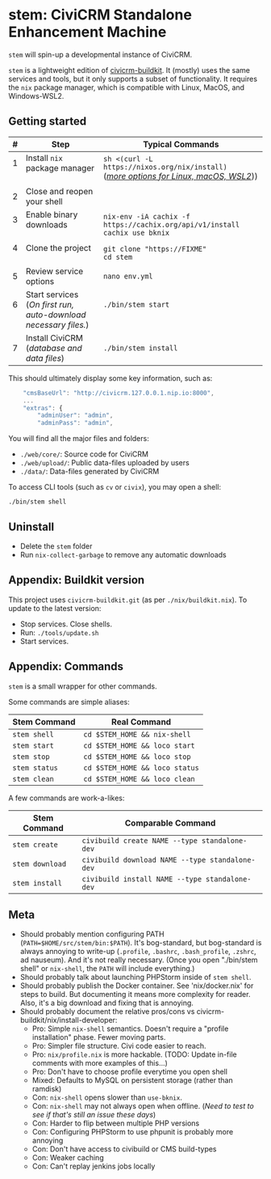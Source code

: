 # stem: CiviCRM Standalone Enhancement Machine

`stem` will spin-up a developmental instance of CiviCRM.

`stem` is a lightweight edition of [civicrm-buildkit](https://github.com/civicrm/civicrm-buildkit/). It (mostly) uses the same services and tools, but it only supports a subset of functionality.
It requires the `nix` package manager, which is compatible with Linux, MacOS, and Windows-WSL2.

## Getting started

| # | Step | Typical Commands |
| -- | -- | -- |
| 1<br/><br/> | Install `nix` package manager<br/><br/> | `sh <(curl -L https://nixos.org/nix/install)`<br/> (*[more options for Linux, macOS, WSL2](https://nixos.org/download)*)) |
| 2 | Close and reopen your shell | |
| 3<br/><br/> | Enable binary downloads <br/><br/> | `nix-env -iA cachix -f https://cachix.org/api/v1/install` <br/> `cachix use bknix` |
| 4<br/><br/>   | Clone the project <br/><br/> | `git clone "https://FIXME"` <br/> `cd stem` |
| 5 | Review service options | `nano env.yml` |
| 6<br/><br/> | Start services<br/> (*On first run, auto-download necessary files.*) | `./bin/stem start` <br/><br/> |
| 7 | Install CiviCRM (*database and data files*) | `./bin/stem install` |

This should ultimately display some key information, such as:

```javascript
    "cmsBaseUrl": "http://civicrm.127.0.0.1.nip.io:8000",
    ...
    "extras": {
        "adminUser": "admin",
        "adminPass": "admin",
```

You will find all the major files and folders:

* `./web/core/`: Source code for CiviCRM
* `./web/upload/`: Public data-files uploaded by users
* `./data/`: Data-files generated by CiviCRM

To access CLI tools (such as `cv` or `civix`), you may open a shell:

```
./bin/stem shell
```

## Uninstall

* Delete the `stem` folder
* Run `nix-collect-garbage` to remove any automatic downloads

## Appendix: Buildkit version

This project uses `civicrm-buildkit.git` (as per `./nix/buildkit.nix`). To update to the latest version:

* Stop services. Close shells.
* Run: `./tools/update.sh`
* Start services.

## Appendix: Commands

`stem` is a small wrapper for other commands.

Some commands are simple aliases:

| Stem Command    | Real Command   |
| --              | --             |
| `stem shell`    | `cd $STEM_HOME && nix-shell`    |
| `stem start`    | `cd $STEM_HOME && loco start`   |
| `stem stop`     | `cd $STEM_HOME && loco stop`    |
| `stem status`   | `cd $STEM_HOME && loco status`  |
| `stem clean`    | `cd $STEM_HOME && loco clean`   |

A few commands are work-a-likes:

| Stem Command     | Comparable Command   |
| --               | --             |
| `stem create`    | `civibuild create NAME --type standalone-dev`   |
| `stem download`  | `civibuild download NAME --type standalone-dev` |
| `stem install`   | `civibuild install NAME --type standalone-dev`  |

## Meta

* Should probably mention configuring PATH (`PATH=$HOME/src/stem/bin:$PATH`). It's bog-standard, but bog-standard is always annoying to write-up (`.profile`, `.bashrc`, `.bash_profile`, `.zshrc`, ad nauseum).
  And it's not really necessary. (Once you open "./bin/stem shell" or `nix-shell`, the `PATH` will include everything.)
* Should probably talk about launching PHPStorm inside of `stem shell`.
* Should probably publish the Docker container. See 'nix/docker.nix' for steps to build. But documenting it means more complexity for reader. Also, it's a big download and fixing that is annoying.
* Should probably document the relative pros/cons vs civicrm-buildkit/nix/install-developer:
    * Pro: Simple `nix-shell` semantics. Doesn't require a "profile installation" phase. Fewer moving parts.
    * Pro: Simpler file structure. Civi code easier to reach.
    * Pro: `nix/profile.nix` is more hackable. (TODO: Update in-file comments with more examples of this...)
    * Pro: Don't have to choose profile everytime you open shell
    * Mixed: Defaults to MySQL on persistent storage (rather than ramdisk)
    * Con: `nix-shell` opens slower than `use-bknix`.
    * Con: `nix-shell` may not always open when offline. (*Need to test to see if that's still an issue these days*)
    * Con: Harder to flip between multiple PHP versions
    * Con: Configuring PHPStorm to use phpunit is probably more annoying
    * Con: Don't have access to civibuild or CMS build-types
    * Con: Weaker caching
    * Con: Can't replay jenkins jobs locally
